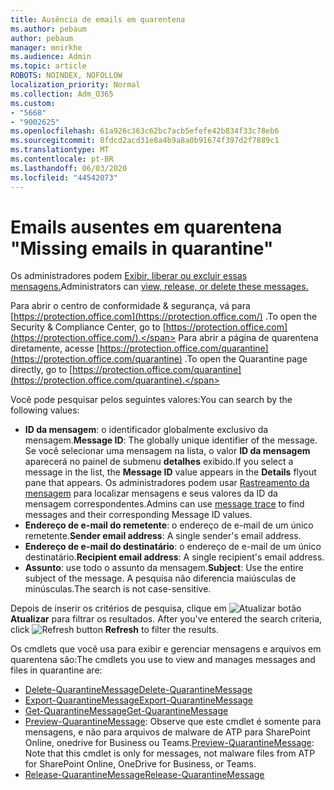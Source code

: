 ```yaml
---
title: Ausência de emails em quarentena
ms.author: pebaum
author: pebaum
manager: mnirkhe
ms.audience: Admin
ms.topic: article
ROBOTS: NOINDEX, NOFOLLOW
localization_priority: Normal
ms.collection: Adm_O365
ms.custom:
- "5668"
- "9002625"
ms.openlocfilehash: 61a926c363c62bc7acb5efefe42b834f33c78eb6
ms.sourcegitcommit: 8fdcd2acd31e8a4b9a8a0b91674f397d2f7889c1
ms.translationtype: MT
ms.contentlocale: pt-BR
ms.lasthandoff: 06/03/2020
ms.locfileid: "44542073"
---
```

# <a name="missing-emails-in-quarantine"></a><span data-ttu-id="54495-102">Emails ausentes em quarentena "</span><span class="sxs-lookup"><span data-stu-id="54495-102">Missing emails in quarantine"</span></span>

<span data-ttu-id="54495-103">Os administradores podem [Exibir, liberar ou excluir essas mensagens.](https://docs.microsoft.com/microsoft-365/security/office-365-security/manage-quarantined-messages-and-files?view=o365-worldwide)</span><span class="sxs-lookup"><span data-stu-id="54495-103">Administrators can [view, release, or delete these messages.](https://docs.microsoft.com/microsoft-365/security/office-365-security/manage-quarantined-messages-and-files?view=o365-worldwide)</span></span>

<span data-ttu-id="54495-104">Para abrir o centro de conformidade & segurança, vá para [https://protection.office.com](https://protection.office.com/) .</span><span class="sxs-lookup"><span data-stu-id="54495-104">To open the Security & Compliance Center, go to [https://protection.office.com](https://protection.office.com/).</span></span> <span data-ttu-id="54495-105">Para abrir a página de quarentena diretamente, acesse [https://protection.office.com/quarantine](https://protection.office.com/quarantine) .</span><span class="sxs-lookup"><span data-stu-id="54495-105">To open the Quarantine page directly, go to [https://protection.office.com/quarantine](https://protection.office.com/quarantine).</span></span>  

<span data-ttu-id="54495-106">Você pode pesquisar pelos seguintes valores:</span><span class="sxs-lookup"><span data-stu-id="54495-106">You can search by the following values:</span></span>  

- <span data-ttu-id="54495-107">**ID da mensagem**: o identificador globalmente exclusivo da mensagem.</span><span class="sxs-lookup"><span data-stu-id="54495-107">**Message ID**: The globally unique identifier of the message.</span></span> <span data-ttu-id="54495-108">Se você selecionar uma mensagem na lista, o valor **ID da mensagem** aparecerá no painel de submenu **detalhes** exibido.</span><span class="sxs-lookup"><span data-stu-id="54495-108">If you select a message in the list, the  **Message ID**  value appears in the  **Details**  flyout pane that appears.</span></span> <span data-ttu-id="54495-109">Os administradores podem usar [Rastreamento da mensagem](https://docs.microsoft.com/microsoft-365/security/office-365-security/message-trace-scc?view=o365-worldwide) para localizar mensagens e seus valores da ID da mensagem correspondentes.</span><span class="sxs-lookup"><span data-stu-id="54495-109">Admins can use [message trace](https://docs.microsoft.com/microsoft-365/security/office-365-security/message-trace-scc?view=o365-worldwide) to find messages and their corresponding Message ID values.</span></span>
- <span data-ttu-id="54495-110">**Endereço de e-mail do remetente**: o endereço de e-mail de um único remetente.</span><span class="sxs-lookup"><span data-stu-id="54495-110">**Sender email address**: A single sender's email address.</span></span>
- <span data-ttu-id="54495-111">**Endereço de e-mail do destinatário**: o endereço de e-mail de um único destinatário.</span><span class="sxs-lookup"><span data-stu-id="54495-111">**Recipient email address**: A single recipient's email address.</span></span>
- <span data-ttu-id="54495-112">**Assunto**: use todo o assunto da mensagem.</span><span class="sxs-lookup"><span data-stu-id="54495-112">**Subject**: Use the entire subject of the message.</span></span> <span data-ttu-id="54495-113">A pesquisa não diferencia maiúsculas de minúsculas.</span><span class="sxs-lookup"><span data-stu-id="54495-113">The search is not case-sensitive.</span></span>

<span data-ttu-id="54495-114">Depois de inserir os critérios de pesquisa, clique em ![ Atualizar botão ](https://docs.microsoft.com/microsoft-365/media/scc-quarantine-refresh.png?view=o365-worldwide) **Atualizar** para filtrar os resultados.  </span><span class="sxs-lookup"><span data-stu-id="54495-114">After you've entered the search criteria, click  ![Refresh button](https://docs.microsoft.com/microsoft-365/media/scc-quarantine-refresh.png?view=o365-worldwide)  **Refresh**  to filter the results.</span></span>

<span data-ttu-id="54495-115">Os cmdlets que você usa para exibir e gerenciar mensagens e arquivos em quarentena são:</span><span class="sxs-lookup"><span data-stu-id="54495-115">The cmdlets you use to view and manages messages and files in quarantine are:</span></span>
- [<span data-ttu-id="54495-116">Delete-QuarantineMessage</span><span class="sxs-lookup"><span data-stu-id="54495-116">Delete-QuarantineMessage</span></span>](https://docs.microsoft.com/powershell/module/exchange/delete-quarantinemessage)
- [<span data-ttu-id="54495-117">Export-QuarantineMessage</span><span class="sxs-lookup"><span data-stu-id="54495-117">Export-QuarantineMessage</span></span>](https://docs.microsoft.com/powershell/module/exchange/export-quarantinemessage)
- [<span data-ttu-id="54495-118">Get-QuarantineMessage</span><span class="sxs-lookup"><span data-stu-id="54495-118">Get-QuarantineMessage</span></span>](https://docs.microsoft.com/powershell/module/exchange/get-quarantinemessage)
- <span data-ttu-id="54495-119">[Preview-QuarantineMessage](https://docs.microsoft.com/powershell/module/exchange/preview-quarantinemessage): Observe que este cmdlet é somente para mensagens, e não para arquivos de malware de ATP para SharePoint Online, onedrive for Business ou Teams.</span><span class="sxs-lookup"><span data-stu-id="54495-119">[Preview-QuarantineMessage](https://docs.microsoft.com/powershell/module/exchange/preview-quarantinemessage): Note that this cmdlet is only for messages, not malware files from ATP for SharePoint Online, OneDrive for Business, or Teams.</span></span>
- [<span data-ttu-id="54495-120">Release-QuarantineMessage</span><span class="sxs-lookup"><span data-stu-id="54495-120">Release-QuarantineMessage</span></span>](https://docs.microsoft.com/powershell/module/exchange/release-quarantinemessage)